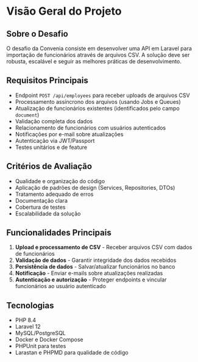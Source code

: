 # Visão Geral do Projeto

## Sobre o Desafio

O desafio da Convenia consiste em desenvolver uma API em Laravel para importação de funcionários através de arquivos CSV. A solução deve ser robusta, escalável e seguir as melhores práticas de desenvolvimento.

## Requisitos Principais

- Endpoint `POST /api/employees` para receber uploads de arquivos CSV
- Processamento assíncrono dos arquivos (usando Jobs e Queues)
- Atualização de funcionários existentes (identificados pelo campo `document`)
- Validação completa dos dados
- Relacionamento de funcionários com usuários autenticados
- Notificações por e-mail sobre atualizações
- Autenticação via JWT/Passport
- Testes unitários e de feature

## Critérios de Avaliação

- Qualidade e organização do código
- Aplicação de padrões de design (Services, Repositories, DTOs)
- Tratamento adequado de erros
- Documentação clara
- Cobertura de testes
- Escalabilidade da solução

## Funcionalidades Principais

1. **Upload e processamento de CSV** - Receber arquivos CSV com dados de funcionários
2. **Validação de dados** - Garantir integridade dos dados recebidos
3. **Persistência de dados** - Salvar/atualizar funcionários no banco
4. **Notificação** - Enviar e-mails sobre atualizações realizadas
5. **Autenticação e autorização** - Proteger endpoints e vincular funcionários ao usuário autenticado

## Tecnologias

- PHP 8.4
- Laravel 12
- MySQL/PostgreSQL
- Docker e Docker Compose
- PHPUnit para testes
- Larastan e PHPMD para qualidade de código